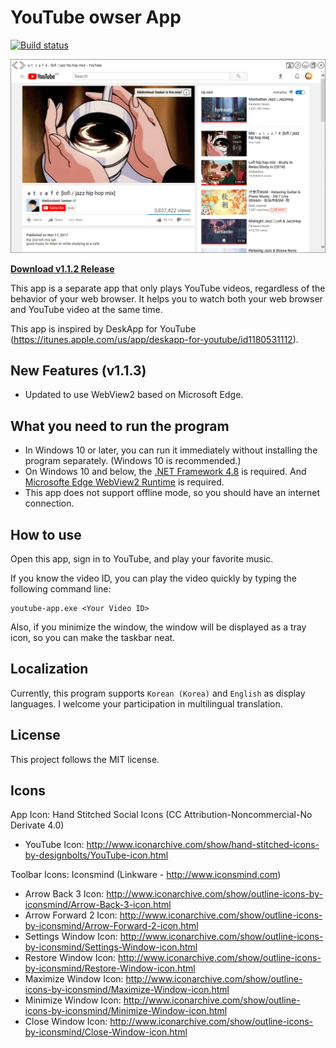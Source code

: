 # YouTube owser App

[![Build status](https://ci.appveyor.com/api/projects/status/0593n4i609cfjedu?svg=true)](https://ci.appveyor.com/project/rkttu/youtubebrowserapp)

![Image of YouTube Browser App](screenshot.png)

**[Download v1.1.2 Release](https://github.com/rkttu/YouTubeBrowserApp/releases/tag/1.1.2)**

This app is a separate app that only plays YouTube videos, regardless of the behavior of your web browser. It helps you to watch both your web browser and YouTube video at the same time.

This app is inspired by DeskApp for YouTube (https://itunes.apple.com/us/app/deskapp-for-youtube/id1180531112).

## New Features (v1.1.3)

* Updated to use WebView2 based on Microsoft Edge.

## What you need to run the program

* In Windows 10 or later, you can run it immediately without installing the program separately. (Windows 10 is recommended.)
* On Windows 10 and below, the [.NET Framework 4.8](https://dotnet.microsoft.com/en-us/download/dotnet-framework/net48) is required. And [Microsofte Edge WebView2 Runtime](https://developer.microsoft.com/en-us/microsoft-edge/webview2/) is required.
* This app does not support offline mode, so you should have an internet connection.

## How to use

Open this app, sign in to YouTube, and play your favorite music.

If you know the video ID, you can play the video quickly by typing the following command line:

```
youtube-app.exe <Your Video ID>
```

Also, if you minimize the window, the window will be displayed as a tray icon, so you can make the taskbar neat.

## Localization

Currently, this program supports `Korean (Korea)` and `English` as display languages. I welcome your participation in multilingual translation.

## License

This project follows the MIT license.

## Icons

App Icon: Hand Stitched Social Icons (CC Attribution-Noncommercial-No Derivate 4.0)
- YouTube Icon: http://www.iconarchive.com/show/hand-stitched-icons-by-designbolts/YouTube-icon.html

Toolbar Icons: Iconsmind (Linkware - http://www.iconsmind.com)
- Arrow Back 3 Icon: http://www.iconarchive.com/show/outline-icons-by-iconsmind/Arrow-Back-3-icon.html
- Arrow Forward 2 Icon: http://www.iconarchive.com/show/outline-icons-by-iconsmind/Arrow-Forward-2-icon.html	
- Settings Window Icon: http://www.iconarchive.com/show/outline-icons-by-iconsmind/Settings-Window-icon.html
- Restore Window Icon: http://www.iconarchive.com/show/outline-icons-by-iconsmind/Restore-Window-icon.html
- Maximize Window Icon: http://www.iconarchive.com/show/outline-icons-by-iconsmind/Maximize-Window-icon.html
- Minimize Window Icon: http://www.iconarchive.com/show/outline-icons-by-iconsmind/Minimize-Window-icon.html
- Close Window Icon: http://www.iconarchive.com/show/outline-icons-by-iconsmind/Close-Window-icon.html
